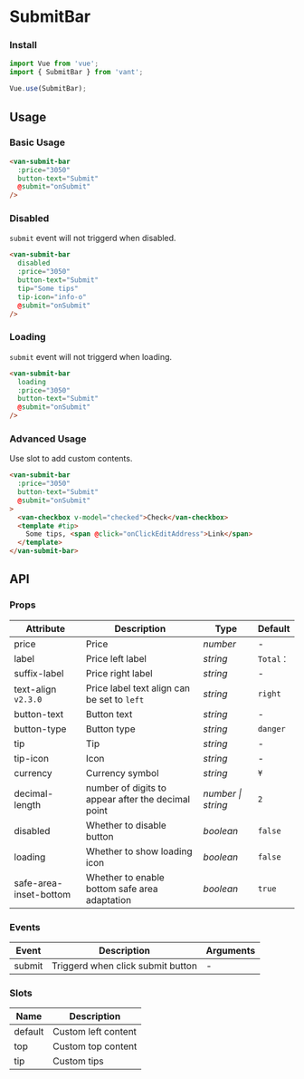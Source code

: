 # SubmitBar

### Install

```js
import Vue from 'vue';
import { SubmitBar } from 'vant';

Vue.use(SubmitBar);
```

## Usage

### Basic Usage

```html
<van-submit-bar
  :price="3050"
  button-text="Submit"
  @submit="onSubmit"
/>
```

### Disabled

`submit` event will not triggerd when disabled.

```html
<van-submit-bar
  disabled
  :price="3050"
  button-text="Submit"
  tip="Some tips"
  tip-icon="info-o"
  @submit="onSubmit"
/>
```

### Loading

`submit` event will not triggerd when loading.

```html
<van-submit-bar
  loading
  :price="3050"
  button-text="Submit"
  @submit="onSubmit"
/>
```

### Advanced Usage

Use slot to add custom contents.

```html
<van-submit-bar
  :price="3050"
  button-text="Submit"
  @submit="onSubmit"
>
  <van-checkbox v-model="checked">Check</van-checkbox>
  <template #tip>
    Some tips, <span @click="onClickEditAddress">Link</span>
  </template>
</van-submit-bar>
```

## API

### Props

| Attribute | Description | Type | Default |
|------|------|------|------|
| price | Price | *number* | - |
| label | Price left label | *string* | `Total：` |
| suffix-label | Price right label | *string* | - |
| text-align `v2.3.0` | Price label text align can be set to `left` | *string* | `right` |
| button-text | Button text | *string* | - |
| button-type | Button type | *string* | `danger` |
| tip | Tip | *string* | - |
| tip-icon | Icon |  *string* | - |
| currency | Currency symbol | *string* | `¥` |
| decimal-length | number of digits to appear after the decimal point | *number \| string* | `2` |
| disabled | Whether to disable button | *boolean* | `false` |
| loading | Whether to show loading icon | *boolean* | `false` |
| safe-area-inset-bottom | Whether to enable bottom safe area adaptation | *boolean* | `true` |

### Events

| Event | Description | Arguments |
|------|------|------|
| submit | Triggerd when click submit button | - |

### Slots

| Name | Description |
|------|------|
| default | Custom left content |
| top | Custom top content |
| tip | Custom tips |
